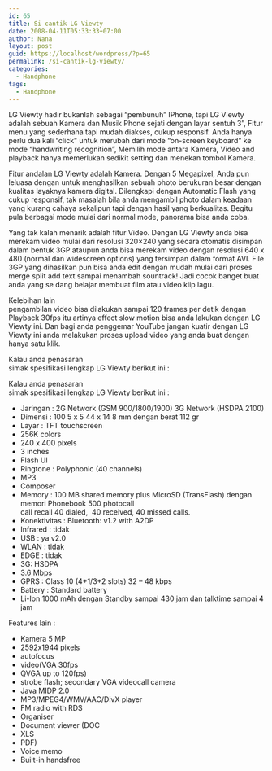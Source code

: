 ```yaml
---
id: 65
title: Si cantik LG Viewty
date: 2008-04-11T05:33:33+07:00
author: Nana
layout: post
guid: https://localhost/wordpress/?p=65
permalink: /si-cantik-lg-viewty/
categories:
  - Handphone
tags:
  - Handphone
---
```

LG Viewty hadir bukanlah sebagai “pembunuh” IPhone, tapi LG Viewty adalah sebuah Kamera dan Musik Phone sejati dengan layar sentuh 3”, Fitur menu yang sederhana tapi mudah diakses, cukup responsif. Anda hanya perlu dua kali “click” untuk merubah dari mode “on-screen keyboard” ke mode “handwriting recognition”, Memilih mode antara Kamera, Video and playback hanya memerlukan sedikit setting dan menekan tombol Kamera.

Fitur andalan LG Viewty adalah Kamera. Dengan 5 Megapixel, Anda pun leluasa dengan untuk menghasilkan sebuah photo berukuran besar dengan kualitas layaknya kamera digital. Dilengkapi dengan Automatic Flash yang cukup responsif, tak masalah bila anda mengambil photo dalam keadaan yang kurang cahaya sekalipun tapi dengan hasil yang berkualitas. Begitu pula berbagai mode mulai dari normal mode, panorama bisa anda coba.

Yang tak kalah menarik adalah fitur Video. Dengan LG Viewty anda bisa merekam video mulai dari resolusi 320&#215;240 yang secara otomatis disimpan dalam bentuk 3GP ataupun anda bisa merekam video dengan resolusi 640 x 480 (normal dan widescreen options) yang tersimpan dalam format AVI. File 3GP yang dihasilkan pun bisa anda edit dengan mudah mulai dari proses merge split add text sampai menambah sountrack! Jadi cocok banget buat anda yang se dang belajar membuat film atau video klip lagu.

Kelebihan lain  
pengambilan video bisa dilakukan sampai 120 frames per detik dengan Playback 30fps itu artinya effect slow motion bisa anda lakukan dengan LG Viewty ini. Dan bagi anda penggemar YouTube jangan kuatir dengan LG Viewty ini anda melakukan proses upload video yang anda buat dengan hanya satu klik.

Kalau anda penasaran  
simak spesifikasi lengkap LG Viewty berikut ini :

Kalau anda penasaran  
simak spesifikasi lengkap LG Viewty berikut ini :

  * Jaringan : 2G Network (GSM 900/1800/1900) 3G Network (HSDPA 2100)
  * Dimensi : 100 5 x 5 44 x 14 8 mm dengan berat 112 gr
  * Layar : TFT touchscreen
  * 256K colors
  * 240 x 400 pixels
  * 3 inches
  * Flash UI
  * Ringtone : Polyphonic (40 channels)
  * MP3
  * Composer
  * Memory : 100 MB shared memory plus MicroSD (TransFlash) dengan memori Phonebook 500 photocall  
    call recall 40 dialed,  40 received, 40 missed calls.
  * Konektivitas : Bluetooth: v1.2 with A2DP
  * Infrared : tidak
  * USB : ya v2.0
  * WLAN : tidak
  * EDGE : tidak
  * 3G: HSDPA
  * 3.6 Mbps
  * GPRS : Class 10 (4+1/3+2 slots) 32 &#8211; 48 kbps
  * Battery : Standard battery
  * Li-Ion 1000 mAh dengan Standby sampai 430 jam dan talktime sampai 4 jam

Features lain :

  * Kamera 5 MP
  * 2592х1944 pixels
  * autofocus
  * video(VGA 30fps
  * QVGA up to 120fps)
  * strobe flash; secondary VGA videocall camera
  * Java MIDP 2.0
  * MP3/MPEG4/WMV/AAC/DivX player
  * FM radio with RDS
  * Organiser
  * Document viewer (DOC
  * XLS
  * PDF)
  * Voice memo
  * Built-in handsfree